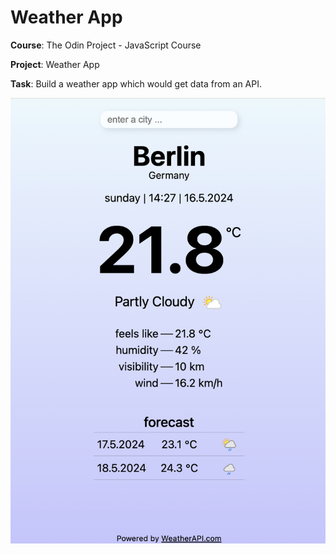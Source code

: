 # Weather App

**Course**: The Odin Project - JavaScript Course


**Project**: Weather App


**Task**: Build a weather app which would get data from an API.


![alt text](https://github.com/justausercoding/weather-app/blob/main/images/GUI_screenshot.png)
